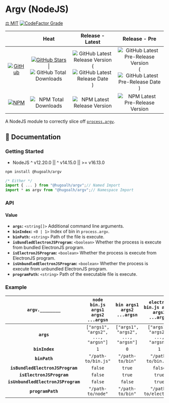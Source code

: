 # Argv (NodeJS)

[⚖️ MIT](./LICENSE.md)
[![CodeFactor Grade](https://img.shields.io/codefactor/grade/github/hugoalh-studio/argv-nodejs?label=Grade&logo=codefactor&logoColor=ffffff&style=flat-square "CodeFactor Grade")](https://www.codefactor.io/repository/github/hugoalh-studio/argv-nodejs)

|  | **Heat** | **Release - Latest** | **Release - Pre** |
|:-:|:-:|:-:|:-:|
| [![GitHub](https://img.shields.io/badge/GitHub-181717?logo=github&logoColor=ffffff&style=flat-square "GitHub")](https://github.com/hugoalh-studio/argv-nodejs) | [![GitHub Stars](https://img.shields.io/github/stars/hugoalh-studio/argv-nodejs?label=&logoColor=ffffff&style=flat-square "GitHub Stars")](https://github.com/hugoalh-studio/argv-nodejs/stargazers) \| ![GitHub Total Downloads](https://img.shields.io/github/downloads/hugoalh-studio/argv-nodejs/total?label=&style=flat-square "GitHub Total Downloads") | ![GitHub Latest Release Version](https://img.shields.io/github/release/hugoalh-studio/argv-nodejs?sort=semver&label=&style=flat-square "GitHub Latest Release Version") (![GitHub Latest Release Date](https://img.shields.io/github/release-date/hugoalh-studio/argv-nodejs?label=&style=flat-square "GitHub Latest Release Date")) | ![GitHub Latest Pre-Release Version](https://img.shields.io/github/release/hugoalh-studio/argv-nodejs?include_prereleases&sort=semver&label=&style=flat-square "GitHub Latest Pre-Release Version") (![GitHub Latest Pre-Release Date](https://img.shields.io/github/release-date-pre/hugoalh-studio/argv-nodejs?label=&style=flat-square "GitHub Latest Pre-Release Date")) |
| [![NPM](https://img.shields.io/badge/NPM-CB3837?logo=npm&logoColor=ffffff&style=flat-square "NPM")](https://www.npmjs.com/package/@hugoalh/argv) | ![NPM Total Downloads](https://img.shields.io/npm/dt/@hugoalh/argv?label=&style=flat-square "NPM Total Downloads") | ![NPM Latest Release Version](https://img.shields.io/npm/v/@hugoalh/argv/latest?label=&style=flat-square "NPM Latest Release Version") | ![NPM Latest Pre-Release Version](https://img.shields.io/npm/v/@hugoalh/argv/pre?label=&style=flat-square "NPM Latest Pre-Release Version") |

A NodeJS module to correctly slice off [`process.argv`](https://nodejs.org/api/process.html#processargv).

## 📓 Documentation

### Getting Started

- NodeJS ^ v12.20.0 \|\| ^ v14.15.0 \|\| >= v16.13.0

```sh
npm install @hugoalh/argv
```

```js
/* Either */
import { ... } from "@hugoalh/argv";// Named Import
import * as argv from "@hugoalh/argv";// Namespace Import
```

### API

#### Value

- **`args`:** `<string[]>` Additional command line arguments.
- **`binIndex`:** `<0 | 1>` Index of bin in `process.argv`.
- **`binPath`:** `<string>` Path of the file is execute.
- **`isBundledElectronJSProgram`:** `<boolean>` Whether the process is execute from bundled ElectronJS program.
- **`isElectronJSProgram`:** `<boolean>` Whether the process is execute from ElectronJS program.
- **`isUnbundledElectronJSProgram`:** `<boolean>` Whether the process is execute from unbundled ElectronJS program.
- **`programPath`:** `<string>` Path of the executable file is execute.

### Example

| **`argv.________`** | **`node bin.js args1 args2 ...argsn`** | **`bin args1 args2 ...argsn`** | **`electron bin.js args1 args2 ...argsn`** |
|:-:|:-:|:-:|:-:|
| **`args`** | `["args1", "args2", ..., "argsn"]` | `["args1", "args2", ..., "argsn"]` | `["args1", "args2", ..., "argsn"]` |
| **`binIndex`** | `1` | `0` | `1` |
| **`binPath`** | `"/path-to/bin.js"` | `"/path-to/bin"` | `"/path-to/bin.js"` |
| **`isBundledElectronJSProgram`** | `false` | `true` | `false` |
| **`isElectronJSProgram`** | `false` | `true` | `true` |
| **`isUnbundledElectronJSProgram`** | `false` | `false` | `true` |
| **`programPath`** | `"/path-to/node"` | `"/path-to/bin"` | `"/path-to/electron"` |
